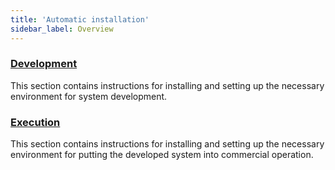 ```yaml
---
title: 'Automatic installation'
sidebar_label: Overview
---
```


### [Development](Development_auto.md)

This section contains instructions for installing and setting up the necessary environment for system development.

### [Execution](Execution_auto.md)

This section contains instructions for installing and setting up the necessary environment for putting the developed system into commercial operation.
